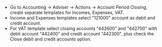 - Go to Accounting -\> Adviser -\> Actions -\> Account Period Closing,
  create separate templates for Incomes, Expenses, VAT.
- Income and Expenses templates select "121000" account as debit and
  credit account.
- For VAT template select closing accounts "442600" and "442700" with
  debit account "442400" and credit account "442300", plus check the
  Close debit and credit accounts option.
